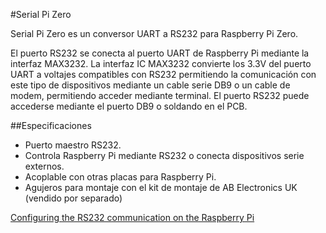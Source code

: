 <!--
---
name: Serial Pi Zero
class: board
type: com
formfactor: pHAT
manufacturer: AB Electronics
description: UART to RS232 Converter
url: https://www.abelectronics.co.uk/p/75/Serial-Pi-Zero
github: https://github.com/abelectronicsuk
schematic: https://www.abelectronics.co.uk/docs/stock/raspberrypi/serialpizero/serialpizero-schematic.pdf
buy: https://www.abelectronics.co.uk/p/75/Serial-Pi-Zero
image: 'ab-serial-pi-zero.png'
pincount: 40
eeprom: no
power:
  '1':
ground:
  '6':
  '14':
  '20':
  '25':
  '30':
  '34':
  '39':
pin:
  '8':
    mode: UART
  '10':
    mode: UART
-->
#Serial Pi Zero

Serial Pi Zero es un conversor UART a RS232 para Raspberry Pi Zero.

El puerto RS232 se conecta al puerto UART de Raspberry Pi mediante la interfaz MAX3232. La interfaz IC MAX3232 convierte los 3.3V del puerto UART a voltajes compatibles con RS232 permitiendo la comunicación con este tipo de dispositivos mediante un cable serie DB9 o un cable de modem, permitiendo acceder mediante terminal. El puerto RS232 puede accederse mediante el puerto DB9 o soldando en el PCB.

##Especificaciones

- Puerto maestro RS232.
-  Controla Raspberry Pi mediante RS232 o conecta dispositivos serie externos.
- Acoplable con otras placas para Raspberry Pi.
- Agujeros para montaje con el kit de montaje de AB Electronics UK (vendido por separado)

[Configuring the RS232 communication on the Raspberry Pi](https://www.abelectronics.co.uk/kb/article/20/raspberry-pi-serial-port-usage)

